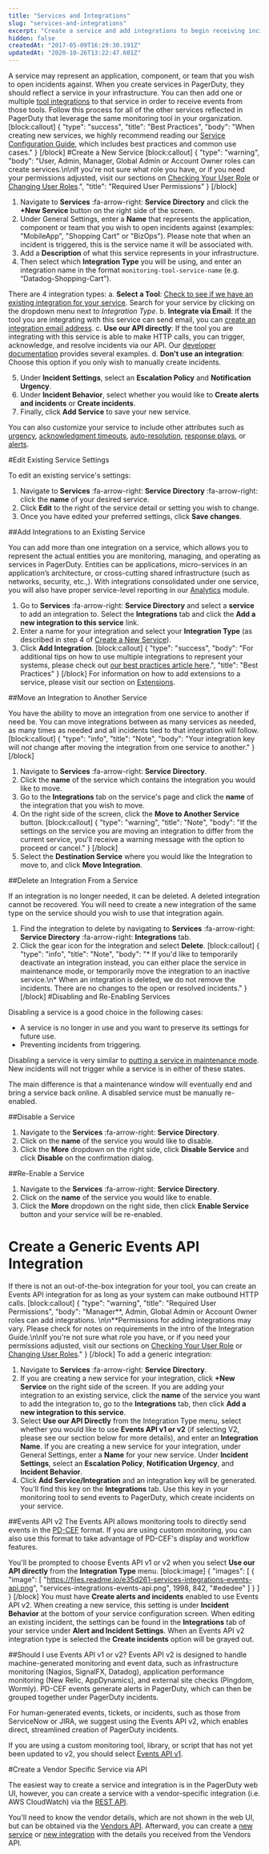 ```yaml
---
title: "Services and Integrations"
slug: "services-and-integrations"
excerpt: "Create a service and add integrations to begin receiving incident notifications"
hidden: false
createdAt: "2017-05-09T16:29:30.191Z"
updatedAt: "2020-10-26T13:22:47.601Z"
---
```

A service may represent an application, component, or team that you wish to open incidents against. When you create services in PagerDuty, they should reflect a service in your infrastructure. You can then add one or multiple [tool integrations](https://www.pagerduty.com/integrations/) to that service in order to receive events from those tools. Follow this process for all of the other services reflected in PagerDuty that leverage the same monitoring tool in your organization. 
[block:callout]
{
  "type": "success",
  "title": "Best Practices",
  "body": "When creating new services, we highly recommend reading our [Service Configuration Guide](https://community.pagerduty.com/forum/t/service-configuration-guide/1660), which includes best practices and common use cases."
}
[/block]
#Create a New Service
[block:callout]
{
  "type": "warning",
  "body": "User, Admin, Manager, Global Admin or Account Owner roles can create services.\n\nIf you're not sure what role you have, or if you need your permissions adjusted, visit our sections on [Checking Your User Role](https://support.pagerduty.com/v1/docs/user-roles#section-checking-your-user-role) or [Changing User Roles](https://support.pagerduty.com/docs/user-roles#section-changing-user-roles).",
  "title": "Required User Permissions"
}
[/block]
1. Navigate to **Services** :fa-arrow-right: **Service Directory** and click the **+New Service** button on the right side of the screen.
2. Under General Settings, enter a **Name** that represents the application, component or team that you wish to open incidents against (examples: "MobileApp", "Shopping Cart" or "BizOps"). Please note that when an incident is triggered, this is the service name it will be associated with. 
3. Add a **Description** of what this service represents in your infrastructure. 
4. Then select which **Integration Type** you will be using, and enter an integration name in the format `monitoring-tool-service-name` (e.g. “Datadog-Shopping-Cart”).

There are 4 integration types:
a. **Select a Tool**: [Check to see if we have an existing integration for your service](https://www.pagerduty.com/integrations/). Search for your service by clicking on the dropdown menu next to *Integration Type*.
b. **Integrate via Email**: If the tool you are integrating with this service can send email, you can [create an integration email address](https://www.pagerduty.com/docs/guides/email-integration-guide/).
c. **Use our API directly**: If the tool you are integrating with this service is able to make HTTP calls, you can trigger, acknowledge, and resolve incidents via our API. Our [developer documentation](https://v2.developer.pagerduty.com/docs) provides several examples.
d. **Don't use an integration**: Choose this option if you only wish to manually create incidents.

5. Under **Incident Settings**, select an **Escalation Policy** and **Notification Urgency**.
6. Under **Incident Behavior**, select whether you would like to **Create alerts and incidents** or **Create incidents**.
7. Finally, click **Add Service** to save your new service.

You can also customize your service to include other attributes such as [urgency](https://support.pagerduty.com/docs/service-settings#section-enable-urgencies), [acknowledgment timeouts](/docs/service-settings#section-acknowledgement-timeouts), [auto-resolution](https://support.pagerduty.com/v1/docs/service-settings#section-auto-resolution), [response plays](https://support.pagerduty.com/v1/docs/response-automation#section-automatically-running-a-response-play-at-incident-creation), or [alerts](https://support.pagerduty.com/docs/alerts).

#Edit Existing Service Settings

To edit an existing service's settings:

1. Navigate to **Services** :fa-arrow-right: **Service Directory** :fa-arrow-right: click the **name** of your desired service.
2. Click **Edit** to the right of the service detail or setting you wish to change. 
3. Once you have edited your preferred settings, click **Save changes**.

##Add Integrations to an Existing Service

You can add more than one integration on a service, which allows you to represent the actual entities you are monitoring, managing, and operating as services in PagerDuty. Entities can be applications, micro-services in an application’s architecture, or cross-cutting shared infrastructure (such as networks, security, etc.,). With integrations consolidated under one service, you will also have proper service-level reporting in our [Analytics](https://support.pagerduty.com/docs/analytics) module.

1. Go to **Services** :fa-arrow-right: **Service Directory** and select a **service** to add an integration to. Select the **Integrations** tab and click the **Add a new integration to this service** link. 
2. Enter a name for your integration and select your **Integration Type** (as described in step 4 of [Create a New Service](https://support.pagerduty.com/docs/services-and-integrations#create-a-new-service)).
3. Click **Add Integration**.
[block:callout]
{
  "type": "success",
  "body": "For additional tips on how to use multiple integrations to represent your systems, please check out [our best practices article here](https://community.pagerduty.com/t/integrations-using-multiple-integrations-per-service-to-represent-your-systems/446).",
  "title": "Best Practices"
}
[/block]
For information on how to add extensions to a service, please visit our section on [Extensions](https://support.pagerduty.com/docs/extensions-add-ons#section-extensions).

##Move an Integration to Another Service

You have the ability to move an integration from one service to another if need be. You can move integrations between as many services as needed, as many times as needed and all incidents tied to that integration will follow.
[block:callout]
{
  "type": "info",
  "title": "Note",
  "body": "Your integration key will *not* change after moving the integration from one service to another."
}
[/block]
1. Navigate to **Services** :fa-arrow-right: **Service Directory**.
2. Click the **name** of the service which contains the integration you would like to move.
3. Go to the **Integrations** tab on the service's page and click the **name** of the integration that you wish to move. 
4. On the right side of the screen, click the **Move to Another Service** button. 
[block:callout]
{
  "type": "warning",
  "title": "Note",
  "body": "If the settings on the service you are moving an integration to differ from the current service, you'll receive a warning message with the option to proceed or cancel."
}
[/block]
4. Select the **Destination Service** where you would like the Integration to move to, and click **Move Integration**.

##Delete an Integration From a Service

If an integration is no longer needed, it can be deleted. A deleted integration cannot be recovered. You will need to create a new integration of the same type on the service should you wish to use that integration again.

1. Find the integration to delete by navigating to **Services** :fa-arrow-right: **Service Directory** :fa-arrow-right: **Integrations** tab.
2. Click the gear icon for the integration and select **Delete**.
[block:callout]
{
  "type": "info",
  "title": "Note",
  "body": "* If you'd like to temporarily deactivate an integration instead, you can either place the service in maintenance mode, or temporarily move the integration to an inactive service.\n* When an integration is deleted, we do not remove the incidents. There are no changes to the open or resolved incidents."
}
[/block]
#Disabling and Re-Enabling Services

Disabling a service is a good choice in the following cases:

- A service is no longer in use and you want to preserve its settings for future use.
- Preventing incidents from triggering.

Disabling a service is very similar to [putting a service in maintenance mode](/docs/maintenance-windows). New incidents will not trigger while a service is in either of these states.

The main difference is that a maintenance window will eventually end and bring a service back online. A disabled service must be manually re-enabled. 

##Disable a Service

1. Navigate to the **Services** :fa-arrow-right: **Service Directory**.
2. Click on the **name** of the service you would like to disable.
3. Click the **More** dropdown on the right side, click **Disable Service**  and click **Disable** on the confirmation dialog.


##Re-Enable a Service

1. Navigate to the **Services** :fa-arrow-right: **Service Directory**.
2. Click on the **name** of the service you would like to enable.
3. Click the **More** dropdown on the right side, then click **Enable Service** button and your service will be re-enabled.


# Create a Generic Events API Integration

If there is not an out-of-the-box integration for your tool, you can create an Events API integration for as long as your system can make outbound HTTP calls.
[block:callout]
{
  "type": "warning",
  "title": "Required User Permissions",
  "body": "Manager**, Admin, Global Admin or Account Owner roles can add integrations. \n\n**Permissions for adding integrations may vary. Please check for notes on requirements in the intro of the Integration Guide.\n\nIf you're not sure what role you have, or if you need your permissions adjusted, visit our sections on [Checking Your User Role](https://support.pagerduty.com/v1/docs/user-roles#section-checking-your-user-role) or [Changing User Roles](https://support.pagerduty.com/docs/user-roles#section-changing-user-roles)."
}
[/block]
To add a generic integration:

1. Navigate to **Services** :fa-arrow-right: **Service Directory**.
2. If you are creating a new service for your integration, click **+New Service** on the right side of the screen. If you are adding your integration to an existing service, click the **name** of the service you want to add the integration to, go to the **Integrations** tab, then click **Add a new integration to this service**.
3. Select **Use our API Directly** from the Integration Type menu, select whether you would like to use **Events API  v1 or v2** (if selecting V2, please see our section below for more details), and enter an **Integration Name**. If you are creating a new service for your integration, under General Settings, enter a **Name** for your new service. Under **Incident Settings**, select an **Escalation Policy**, **Notification Urgency**, and **Incident Behavior**.
4. Click **Add Service/Integration** and an integration key will be generated. You'll find this key on the **Integrations** tab. Use this key in your monitoring tool to send events to PagerDuty, which create incidents on your service.


##Events API v2
The Events API allows monitoring tools to directly send events in the [PD-CEF](/docs/formatting-incidents#section-pagerduty-common-event-format-pd-cef) format. If you are using custom monitoring, you can also use this format to take advantage of PD-CEF's display and workflow features.

You'll be prompted to choose Events API v1 or v2 when you select **Use our API directly** from the **Integration Type** menu.
[block:image]
{
  "images": [
    {
      "image": [
        "https://files.readme.io/e35d261-services-integrations-events-api.png",
        "services-integrations-events-api.png",
        1998,
        842,
        "#ededee"
      ]
    }
  ]
}
[/block]
You must have **Create alerts and incidents** enabled to use Events API v2. When creating a new service, this setting is under **Incident Behavior** at the bottom of your service configuration screen. When editing an existing incident, the settings can be found in the **Integrations** tab of your service under **Alert and Incident Settings**. When an Events API v2 integration type is selected the **Create incidents** option will be grayed out.

##Should I use Events API v1 or v2?
Events API v2 is designed to handle machine-generated monitoring and event data, such as infrastructure monitoring (Nagios, SignalFX, Datadog), application performance monitoring (New Relic, AppDynamics), and external site checks (Pingdom, Wormly). PD-CEF events generate alerts in PagerDuty, which can then be grouped together under PagerDuty incidents.

For human-generated events, tickets, or incidents, such as those from ServiceNow or JIRA, we suggest using the Events API v2, which enables direct, streamlined creation of PagerDuty incidents.

If you are using a custom monitoring tool, library, or script that has not yet been updated to v2, you should select [Events API v1](https://v2.developer.pagerduty.com/docs/events-api).

#Create a Vendor Specific Service via API

The easiest way to create a service and integration is in the PagerDuty web UI, however, you can create a service with a vendor-specific integration (i.e. AWS CloudWatch) via the [REST API](doc:using-the-api).

You'll need to know the vendor details, which are not shown in the web UI, but can be obtained via the [Vendors API](https://api-reference.pagerduty.com/#!/Vendors/get_vendors). Afterward, you can create a [new service](https://api-reference.pagerduty.com/#!/Services/post_services) or [new integration](https://api-reference.pagerduty.com/#!/Services/post_services_id_integrations) with the details you received from the Vendors API.